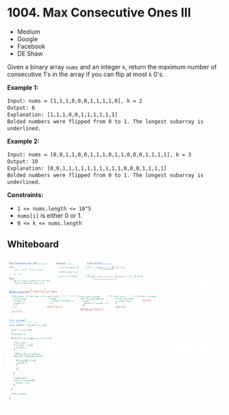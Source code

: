# 1004. Max Consecutive Ones III
- Medium
- Google
- Facebook
- DE Shaw

Given a binary array `nums` and an integer `k`, return the maximum number of
consecutive 1's in the array if you can flip at most `k` 0's.

**Example 1:**
```
Input: nums = [1,1,1,0,0,0,1,1,1,1,0], k = 2
Output: 6
Explanation: [1,1,1,0,0,1,1,1,1,1,1]
Bolded numbers were flipped from 0 to 1. The longest subarray is underlined.
```

**Example 2:**
```
Input: nums = [0,0,1,1,0,0,1,1,1,0,1,1,0,0,0,1,1,1,1], k = 3
Output: 10
Explanation: [0,0,1,1,1,1,1,1,1,1,1,1,0,0,0,1,1,1,1]
Bolded numbers were flipped from 0 to 1. The longest subarray is underlined.
```

**Constraints:**
- `1 <= nums.length <= 10^5`
- `nums[i]` is either 0 or 1.
- `0 <= k <= nums.length`

## Whiteboard
![Whiteboard Image 01][whiteboard-image-01]

<!-- Refs -->
[whiteboard-image-01]: whiteboard-01.jpg
